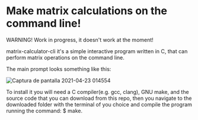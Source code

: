# Make matrix calculations on the command line!
WARNING! Work in progress, it doesn't work at the moment!

matrix-calculator-cli it's a simple interactive program written in C, that can perform matrix operations on the command line.

The main prompt looks something like this:

![Captura de pantalla 2021-04-23 014554](https://user-images.githubusercontent.com/64109770/115820677-b5e65780-a3d7-11eb-86d8-010cc18b0753.png)

To install it you will need a C compiler(e.g. gcc, clang), GNU make, and the source code that you can download from this repo, then you navigate to the downloaded folder with the terminal of you choice and compile the program running the command:
  $ make.
